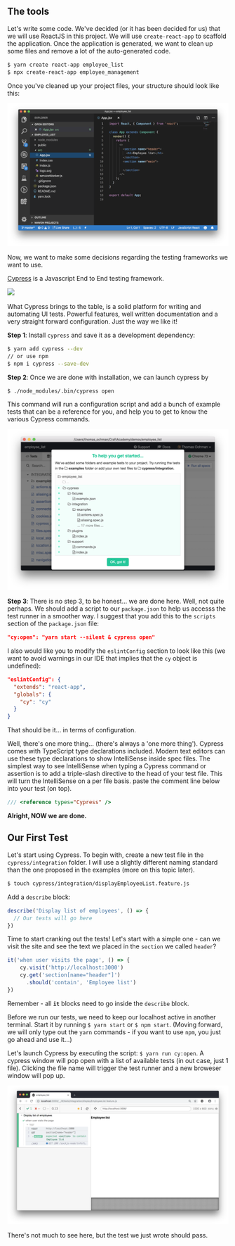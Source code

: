 ## The tools
Let's write some code. We've decided (or it has been decided for us) that we will use ReactJS in this project. We will use `create-react-app` to scaffold the application. Once the application is generated, we want to clean up some files and remove a lot of the auto-generated code.

```bash
$ yarn create react-app employee_list
$ npx create-react-app employee_management
```

Once you've cleaned up your project files, your structure should look like this:

![](./employee_list_ide_after_code_cleaning.png)



Now, we want to make some decisions regarding the testing frameworks we want to use.

[Cypress](https://www.cypress.io/) is a Javascript End to End testing framework.

![](https://github.com/tochman/ca_course-1/blob/master/react/tdd_with_react/cypress_landing_page.png?raw=true)

What Cypress brings to the table, is a solid platform for writing and automating UI tests. Powerful features, well written documentation and a very straight forward configuration. Just the way we like it!

**Step 1**: Install `cypress` and save it as a development dependency:

```bash
$ yarn add cypress --dev
// or use npm
$ npm i cypress --save-dev
```

**Step 2**: Once we are done with installation, we can launch cypress by

```bash
$ ./node_modules/.bin/cypress open
```
This command will run a configuration script and add a bunch of example tests that can be a reference for you, and help you to get to know the various Cypress commands. 

![](./employee_list_cypress_setup.png)

**Step 3**: There is no step 3, to be honest... we are done here. Well, not quite perhaps. We should add a script to our `package.json` to help us accesss the test runner in a smoother way. I suggest that you add this to the `scripts` section of the `package.json` file: 

```json
"cy:open": "yarn start --silent & cypress open"
```

I also would like you to modify the `eslintConfig` section to look like this (we want to avoid warnings in our IDE that implies that the `cy` object is undefined):

```json
"eslintConfig": {
  "extends": "react-app",
  "globals": {
    "cy": "cy"
  }
}
```
That should be it... in terms of configuration. 

Well, there's one more thing... (there's always a 'one more thing'). 
Cypress comes with TypeScript type declarations included. Modern text editors can use these type declarations to show IntelliSense inside spec files. The simplest way to see IntelliSense when typing a Cypress command or assertion is to add a triple-slash directive to the head of your test file. This will turn the IntelliSense on a per file basis. paste the comment line below into your test (on top).

```javascript
/// <reference types="Cypress" />
```

**Alright, NOW we are done.**

## Our First Test

Let's start using Cypress. To begin with, create a new test file in the `cypress/integration` folder. I will use a slightly different naming standard than the one proposed in the examples (more on this topic later). 

```bash
$ touch cypress/integration/displayEmployeeList.feature.js
```

Add a `describe` block:

```javascript
describe('Display list of employees', () => {
  // Our tests will go here
})
```

Time to start cranking out the tests! Let's start with a simple one - can we visit the site and see the text we placed in the `section` we called `header`?

```javascript
it('when user visits the page', () => {
    cy.visit('http://localhost:3000')
    cy.get('section[name="header"]')
      .should('contain', 'Employee list')
})
```

Remember - all **`it`** blocks need to go inside the `describe` block.

Before we run our tests, we need to keep our localhost active in another terminal. Start it by running `$ yarn start` or `$ npm start`. (Moving forward, we will only type out the `yarn` commands - if you want to use `npm`, you just go ahead and use it...)

Let's launch Cypress by executing the script: `$ yarn run cy:open`. A cypress window will pop open with a list of available tests (in out case, just 1 file). Clicking the file name will trigger the test runner and a new broweser window will pop up.

![](./employee_list_cypress_runner.png)

There's not much to see here, but the test we just wrote should pass. 


